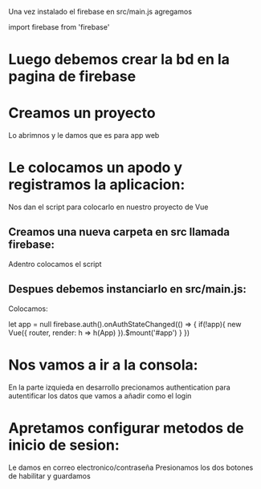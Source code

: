 Una vez instalado el firebase en src/main.js agregamos

import firebase from 'firebase'

# Luego debemos crear la bd en la pagina de firebase

# Creamos un proyecto
Lo abrimnos y le damos que es para app web

# Le colocamos un apodo y registramos la aplicacion:
Nos dan el script para colocarlo en nuestro proyecto de Vue

## Creamos una nueva carpeta en src llamada firebase:
Adentro colocamos el script

## Despues debemos instanciarlo en src/main.js:
Colocamos:

let app = null
firebase.auth().onAuthStateChanged(() => {
	if(!app){
		new Vue({
			router,
			render: h => h(App)
		}).$mount('#app')
	}
})

# Nos vamos a ir a la consola:
En la parte izquieda en desarrollo precionamos authentication
para autentificar los datos que vamos a añadir como el login

# Apretamos configurar metodos de inicio de sesion:
Le damos en correo electronico/contraseña
Presionamos los dos botones de habilitar y guardamos

